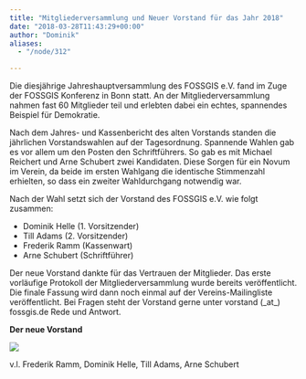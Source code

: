 ```yaml
---
title: "Mitgliederversammlung und Neuer Vorstand für das Jahr 2018"
date: "2018-03-28T11:43:29+00:00"
author: "Dominik"
aliases:
  - "/node/312"

---
```


<p>Die diesjährige Jahreshauptversammlung des FOSSGIS e.V. fand im Zuge der FOSSGIS Konferenz in Bonn statt. An der Mitgliederversammlung nahmen fast 60 Mitglieder teil und erlebten dabei ein echtes, spannendes Beispiel für Demokratie.</p>

<p>Nach dem Jahres- und Kassenbericht des alten Vorstands standen die jährlichen Vorstandswahlen auf der Tagesordnung. 
Spannende Wahlen gab es vor allem um den Posten den Schriftführers. So gab es mit Michael Reichert und Arne Schubert zwei Kandidaten. Diese Sorgen für ein Novum im Verein, da beide im ersten Wahlgang die identische Stimmenzahl erhielten, so dass ein zweiter Wahldurchgang notwendig war. </p>

<p>Nach der Wahl setzt sich der Vorstand des FOSSGIS e.V. wie folgt zusammen:</p>

<ul>
<li>Dominik Helle (1. Vorsitzender)</li>
<li>Till Adams (2. Vorsitzender)</li>
 <li>Frederik Ramm (Kassenwart)</li>
 <li>Arne Schubert (Schriftführer) </li>
</ul>

<p>Der neue Vorstand dankte für das Vertrauen der Mitglieder. Das erste vorläufige Protokoll der Mitgliederversammlung wurde bereits veröffentlicht.  Die finale Fassung wird dann noch einmal auf der Vereins-Mailingliste veröffentlicht. Bei Fragen steht der Vorstand gerne unter vorstand (_at_) fossgis.de Rede und Antwort. </p>

<p><strong>Der neue Vorstand</strong></p>
<img src="https://www.fossgis.de/sites/default/files/fossgis_vorstand_2018.jpg" />
<p>v.l. Frederik Ramm, Dominik Helle, Till Adams, Arne Schubert</p>